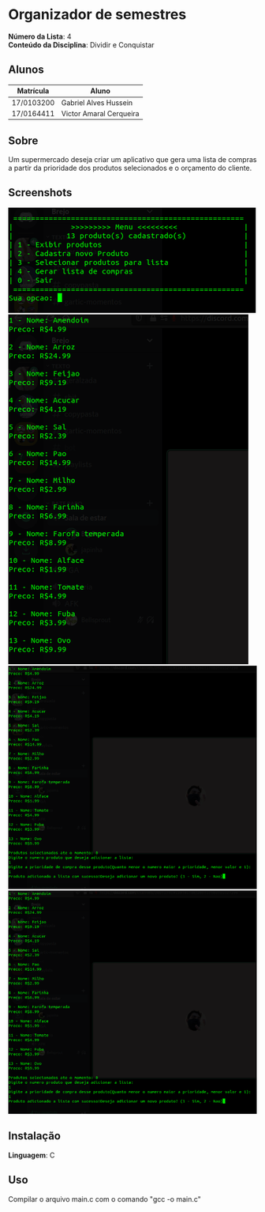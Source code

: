 # Organizador de semestres

**Número da Lista**: 4<br>
**Conteúdo da Disciplina**: Dividir e Conquistar<br>

## Alunos
|Matrícula | Aluno |
| -- | -- |
| 17/0103200  |  Gabriel Alves Hussein |
| 17/0164411  |  Victor Amaral Cerqueira |

## Sobre 
Um supermercado deseja criar um aplicativo que gera uma lista de compras a partir da prioridade dos produtos selecionados e o orçamento do cliente.

## Screenshots
![Image1](assets/print1.png)
![Image2](assets/print2.png)
![Image3](assets/print3.png)
![Image3](assets/print3.png)


## Instalação 
**Linguagem**: C<br>

## Uso 
Compilar o arquivo main.c com o comando "gcc -o main.c"
